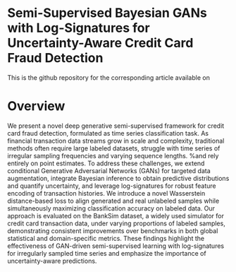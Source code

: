 # Semi-Supervised Bayesian GANs with Log-Signatures for Uncertainty-Aware Credit Card Fraud Detection
This is the github repository for the corresponding article available on 

# Overview
We present a novel deep generative semi-supervised framework for credit card fraud detection, formulated as time series classification task.
	As financial transaction data streams grow in scale and complexity, traditional methods often require large labeled datasets, struggle with time series of irregular sampling frequencies and varying sequence lengths. %and rely entirely on point estimates. 
	To address these challenges, we extend conditional Generative Adversarial Networks (GANs) for targeted data augmentation, integrate Bayesian inference to obtain predictive distributions and quantify uncertainty, and leverage log-signatures for robust feature encoding of transaction histories. We introduce a novel Wasserstein distance-based loss to align generated and real unlabeled samples while simultaneously maximizing classification accuracy on labeled data. Our approach is evaluated on the BankSim dataset, a widely used simulator for credit card transaction data, under varying proportions of labeled samples, demonstrating consistent improvements over benchmarks in both global statistical and domain-specific metrics.
	These findings highlight the effectiveness of GAN-driven semi-supervised learning with log-signatures for irregularly sampled time series and emphasize the importance of uncertainty-aware predictions.
